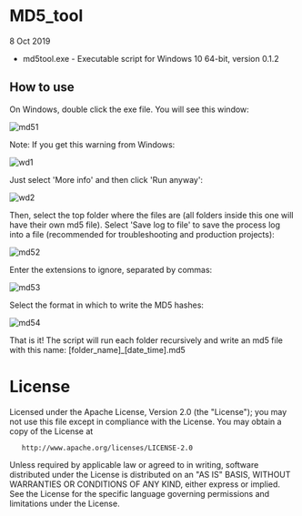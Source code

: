 # MD5_tool

8 Oct 2019

 * md5tool.exe - Executable script for Windows 10 64-bit, version 0.1.2

## How to use

On Windows, double click the exe file. You will see this window:

![md51](https://user-images.githubusercontent.com/2302171/61298005-7a067300-a7ab-11e9-816f-f50cfa017e1c.png)

Note: If you get this warning from Windows:

![wd1](https://user-images.githubusercontent.com/2302171/61298234-dc5f7380-a7ab-11e9-8ff2-569aef1d51d0.png)

Just select 'More info' and then click 'Run anyway':

![wd2](https://user-images.githubusercontent.com/2302171/61299078-69ef9300-a7ad-11e9-88cd-d2b2190bc426.png)

Then, select the top folder where the files are (all folders inside this one will have their own md5 file). 
Select 'Save log to file' to save the process log into a file (recommended for troubleshooting
and production projects):

![md52](https://user-images.githubusercontent.com/2302171/61298021-82f74480-a7ab-11e9-900a-ea8cb2ef3b56.png)

Enter the extensions to ignore, separated by commas:

![md53](https://user-images.githubusercontent.com/2302171/61298034-88ed2580-a7ab-11e9-862e-ca81a1ec0780.png)

Select the format in which to write the MD5 hashes:

![md54](https://user-images.githubusercontent.com/2302171/61298050-8db1d980-a7ab-11e9-9550-3a8312ccd1aa.png)

That is it! The script will run each folder recursively and write an md5 file with this name: [folder_name]\_[date_time].md5

# License

Licensed under the Apache License, Version 2.0 (the "License");
   you may not use this file except in compliance with the License.
   You may obtain a copy of the License at

       http://www.apache.org/licenses/LICENSE-2.0

   Unless required by applicable law or agreed to in writing, software
   distributed under the License is distributed on an "AS IS" BASIS,
   WITHOUT WARRANTIES OR CONDITIONS OF ANY KIND, either express or implied.
   See the License for the specific language governing permissions and
   limitations under the License.
